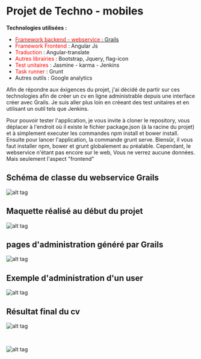 
  <h1>Projet de Techno - mobiles</h1>
  <p> <strong> Technologies utilisées : </strong> </p>
  <ul>
  <li> <a href="https://github.com/sofianeOuafir/cv-admin"> <span style="color:red">Framework backend - webservice </span> : Grails </a> </li>
  <li> <span style="color:red">Framework Frontend </span> : Angular Js </li>
  <li> <span style="color:red"> Traduction </span> : Angular-translate </li> 
  <li> <span style="color:red"> Autres librairies </span> : Bootstrap, Jquery, flag-icon </li> 
  <li> <span style="color:red"> Test unitaires </span> : Jasmine - karma - Jenkins</li>    
  <li> <span style="color:red"> Task runner </span> : Grunt </li> 
  <li> Autres outils : Google analytics </li>
  </ul>
  
  <p> Afin de répondre aux éxigences du projet, j'ai décidé de partir sur ces technologies afin de créer un cv en ligne administrable depuis une interface créer avec Grails. Je suis aller plus loin en créeant des test unitaires et en utilisant un outil tels que Jenkins. </p>
  
  <p> Pour pouvoir tester l'application, je vous invite à cloner le repository, vous déplacer à l'endroit où il existe le fichier package.json (à la racine du projet) et à simplement executer les commandes npm install et bower install. Ensuite pour lancer l'application, la commande grunt serve. Biensûr, il vous faut installer npm, bower et grunt globalement au préalable. Cependant, le webservice n'étant pas encore sur le web, Vous ne verrez aucune données. Mais seulement l'aspect "frontend"
  </p>
  
  <h2> Schéma de classe du webservice Grails </h2>
  
  ![alt tag](https://github.com/sofianeOuafir/cv/blob/master/app/images/uml.png)
  
  <h2> Maquette réalisé au début du projet </h2>
  
  ![alt tag](https://github.com/sofianeOuafir/cv/blob/master/app/images/maquette.png)
  
  <h2> pages d'administration généré par Grails </h2>
  
  ![alt tag](https://github.com/sofianeOuafir/cv/blob/master/app/images/grails-controllers.png)
  
  <h2> Exemple d'administration d'un user </h2>
    
  ![alt tag](https://github.com/sofianeOuafir/cv/blob/master/app/images/grails-user.png)
  
  <h2> Résultat final du cv </h2>
    
  ![alt tag](https://github.com/sofianeOuafir/cv/blob/master/app/images/cv-1.png)
  
  <br/>
  
  ![alt tag](https://github.com/sofianeOuafir/cv/blob/master/app/images/cv-2.png)
  
  
  
  
  
  
